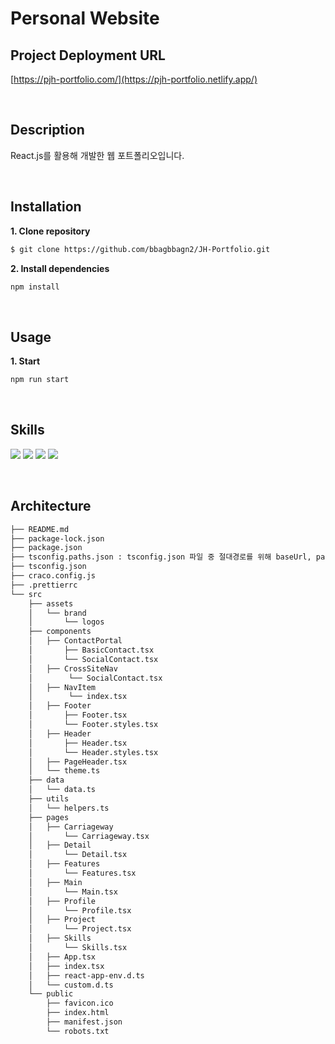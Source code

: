 # Personal Website

## Project Deployment URL
[https://pjh-portfolio.com/](https://pjh-portfolio.netlify.app/)

<br/>

## Description
React.js를 활용해 개발한 웹 포트폴리오입니다.

<br/>

## Installation
**1. Clone repository**
  ```sh
  $ git clone https://github.com/bbagbbagn2/JH-Portfolio.git
  ```
**2. Install dependencies**
  ```sh 
  npm install
  ```
<br/>

## Usage
**1. Start**
```sh
npm run start
```

<br/>

## Skills
<p>
  <img src="https://img.shields.io/badge/JavaScript-F7DF1E?style=flat-square&logo=JavaScript&logoColor=black"/>
  <img src="https://img.shields.io/badge/TypeScript-1976D2?style=flat-square&logo=TypeScript&logoColor=white"/>
  <img src="https://img.shields.io/badge/React-61DAFB?style=flat-square&logo=React&logoColor=black"/>
  <img src="https://img.shields.io/badge/styledcomponents-DB7093?style=flat-square&logo=styledcomponents&logoColor=white"/>
</p>
<br/>

## Architecture
```sh
├── README.md
├── package-lock.json
├── package.json
├── tsconfig.paths.json : tsconfig.json 파일 중 절대경로를 위해 baseUrl, paths를 분리한 파일
├── tsconfig.json
├── craco.config.js
├── .prettierrc
└── src
    ├── assets
    │   └── brand
    │       └── logos
    ├── components
    │   ├── ContactPortal
    │       ├── BasicContact.tsx
    │       └── SocialContact.tsx
    │   ├── CrossSiteNav
    │        └── SocialContact.tsx
    │   ├── NavItem
    │        └── index.tsx
    │   ├── Footer
    │       ├── Footer.tsx
    │       └── Footer.styles.tsx
    │   ├── Header
    │       ├── Header.tsx
    │       └── Header.styles.tsx
    │   ├── PageHeader.tsx
    │   └── theme.ts
    ├── data
    │   └── data.ts
    ├── utils
    │   └── helpers.ts
    ├── pages
    │   ├── Carriageway
    │       └── Carriageway.tsx
    │   ├── Detail
    │       └── Detail.tsx
    │   ├── Features
    │       └── Features.tsx
    │   ├── Main
    │       └── Main.tsx
    │   ├── Profile
    │       └── Profile.tsx
    │   ├── Project
    │       └── Project.tsx
    │   ├── Skills
    │       └── Skills.tsx
    │   ├── App.tsx
    │   ├── index.tsx
    │   ├── react-app-env.d.ts
    │   └── custom.d.ts
    └── public
        ├── favicon.ico
        ├── index.html
        ├── manifest.json
        └── robots.txt
```
